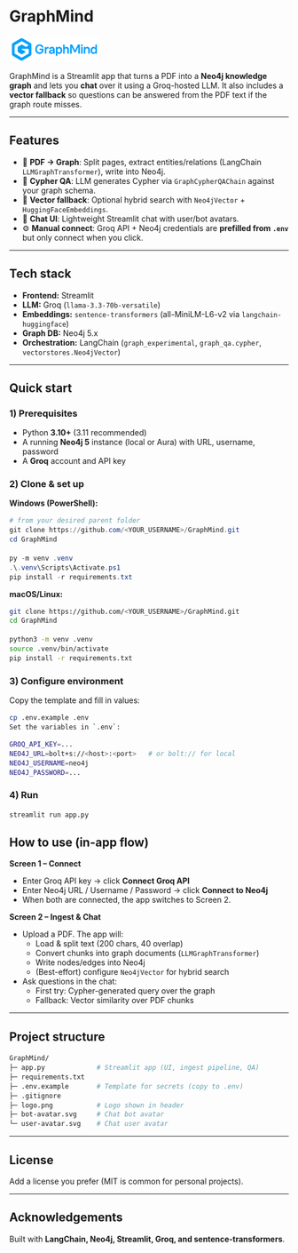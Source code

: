 # GraphMind

<img src="logo.png" alt="GraphMind logo" width="160"/>

GraphMind is a Streamlit app that turns a PDF into a **Neo4j knowledge graph** and lets you **chat** over it using a Groq-hosted LLM. It also includes a **vector fallback** so questions can be answered from the PDF text if the graph route misses.

---

## Features

- 📄 **PDF → Graph**: Split pages, extract entities/relations (LangChain `LLMGraphTransformer`), write into Neo4j.
- 🧠 **Cypher QA**: LLM generates Cypher via `GraphCypherQAChain` against your graph schema.
- 🧭 **Vector fallback**: Optional hybrid search with `Neo4jVector` + `HuggingFaceEmbeddings`.
- 💬 **Chat UI**: Lightweight Streamlit chat with user/bot avatars.
- ⚙️ **Manual connect**: Groq API + Neo4j credentials are **prefilled from `.env`** but only connect when you click.

---

## Tech stack

- **Frontend:** Streamlit  
- **LLM:** Groq (`llama-3.3-70b-versatile`)  
- **Embeddings:** `sentence-transformers` (all-MiniLM-L6-v2 via `langchain-huggingface`)  
- **Graph DB:** Neo4j 5.x  
- **Orchestration:** LangChain (`graph_experimental`, `graph_qa.cypher`, `vectorstores.Neo4jVector`)

---

## Quick start

### 1) Prerequisites
- Python **3.10+** (3.11 recommended)
- A running **Neo4j 5** instance (local or Aura) with URL, username, password
- A **Groq** account and API key

### 2) Clone & set up

**Windows (PowerShell):**
```powershell
# from your desired parent folder
git clone https://github.com/<YOUR_USERNAME>/GraphMind.git
cd GraphMind

py -m venv .venv
.\.venv\Scripts\Activate.ps1
pip install -r requirements.txt
```

**macOS/Linux:**
```bash
git clone https://github.com/<YOUR_USERNAME>/GraphMind.git
cd GraphMind

python3 -m venv .venv
source .venv/bin/activate
pip install -r requirements.txt
```

### 3) Configure environment

Copy the template and fill in values:

```bash
cp .env.example .env
Set the variables in `.env`:
```

```bash
GROQ_API_KEY=...
NEO4J_URL=bolt+s://<host>:<port>   # or bolt:// for local
NEO4J_USERNAME=neo4j
NEO4J_PASSWORD=...
```
### 4) Run

```bash
streamlit run app.py
```

## How to use (in-app flow)

**Screen 1 – Connect**  
- Enter Groq API key → click **Connect Groq API**  
- Enter Neo4j URL / Username / Password → click **Connect to Neo4j**  
- When both are connected, the app switches to Screen 2.  

**Screen 2 – Ingest & Chat**  
- Upload a PDF. The app will:  
  - Load & split text (200 chars, 40 overlap)  
  - Convert chunks into graph documents (`LLMGraphTransformer`)  
  - Write nodes/edges into Neo4j  
  - (Best-effort) configure `Neo4jVector` for hybrid search  
- Ask questions in the chat:  
  - First try: Cypher-generated query over the graph  
  - Fallback: Vector similarity over PDF chunks  

---

## Project structure
```bash
GraphMind/
├─ app.py             # Streamlit app (UI, ingest pipeline, QA)
├─ requirements.txt
├─ .env.example       # Template for secrets (copy to .env)
├─ .gitignore
├─ logo.png           # Logo shown in header
├─ bot-avatar.svg     # Chat bot avatar
└─ user-avatar.svg    # Chat user avatar
```

---
## License

Add a license you prefer (MIT is common for personal projects).

---

## Acknowledgements

Built with **LangChain, Neo4j, Streamlit, Groq, and sentence-transformers**.



